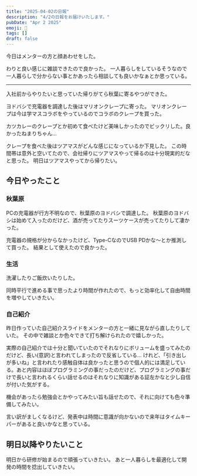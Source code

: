 ```yaml
---
title: "2025-04-02の日報"
description: "4/2の日報をお届けいたします。"
pubDate: "Apr 2 2025"
emoji: 🦊
tags: []
draft: false
---
```


今日はメンターの方と顔あわせをした。

わりと良い感じに雑談できたので良かった。
一人暮らしをしているそうなので一人暮らしで分からない事とかあったら相談しても良いかなぁとか思っている。

---

入社前からやりたいと思っていた帰りがてら秋葉に寄るやつができた。

ヨドバシで充電器を調達した後はマリオンクレープに寄った。
マリオンクレープは今は学マスコラボをやっているのでコラボのクレープを買った。

カツカレーのクレープとか初めて食べたけど美味しかったのでビックリした。良かったねまりちゃん...

クレープを食べた後はツアマスがどんな感じになっているか下見した。
この時間帯は意外と空いてたので、会社帰りにツアマスやって帰るのは十分現実的だなと思った。
明日はツアマスやってから帰りたい。

## 今日やったこと

### 秋葉原

PCの充電器が行方不明なので、秋葉原のヨドバシで調達した。
秋葉原のヨドバシは始めて入ったのだけど、酒が売ってたりスーツケースが売ってたりして凄かった。

充電器の規格が分からなかったけど、Type-CなのでUSB PDかな〜とか推測して買った。
結果として使えたので良かった。

### 生活

洗濯したりご飯炊いたりした。

同時平行で進める事で思ったより時間が作れたので、もっと効率化して自由時間を増やしていきたい。

### 自己紹介

昨日作っていた自己紹介スライドをメンターの方と一緒に見ながら直したりしていた。
その中で雑談とか色々できて打ち解けられたので嬉しかった。

実際の自己紹介では十分と聞いていたのでそれなりにボリュームを盛ってみたのだけど、長い(意訳)と言われてしまったので反省している...
けれど、「引き出しが多いね」と言われたり感触自体は良かったと思うので個人的には満足している。あと内容はほぼプログラミングの事だったのだけど、プログラミングの事だけで長いと言われるくらい話せるのはそれなりに知識がある証左かなと少し自信が付いた気がする。

機会があったら勉強会とかやってみたい旨も話せたので、それに向けても色々準備してみたい。

言い訳がましくなるけど、発表中は時間に意識が向かないので来年はタイムキーパーがあると良いかなと思っている。

## 明日以降やりたいこと

明日から研修が始まるので頑張っていきたい。
あと一人暮らしを最適化して開発の時間を捻出していきたい。
